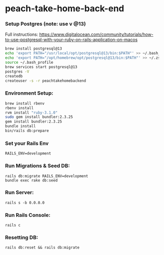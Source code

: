 # peach-take-home-back-end

### Setup Postgres (note: use v @13)
Full instructions: https://www.digitalocean.com/community/tutorials/how-to-use-postgresql-with-your-ruby-on-rails-application-on-macos
```bash
brew install postgresql@13
echo 'export PATH="/usr/local/opt/postgresql@13/bin:$PATH"' >> ~/.bash_profile
echo 'export PATH="/opt/homebrew/opt/postgresql@13/bin:$PATH"' >> ~/.zshrc
source ~/.bash_profile
brew services start postgresql@13
postgres -V
createdb
createuser -s -r peachtakehomebackend
```


### Environment Setup:
```bash
brew install rbenv
rbenv install
rvm install "ruby-3.1.0"
sudo gem install bundler:2.3.25
gem install bundler:2.3.25
bundle install
bin/rails db:prepare
```

### Set your Rails Env
```
RAILS_ENV=development
```

### Run Migrations & Seed DB:
```
rails db:migrate RAILS_ENV=development
bundle exec rake db:seed
```

### Run Server:
```
rails s -b 0.0.0.0
```

### Run Rails Console:
```
rails c
```

### Resetting DB:
```
rails db:reset && rails db:migrate
```
